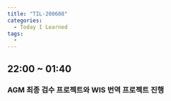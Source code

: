```yaml
---
title: "TIL-200608"
categories:
  - Today I Learned
tags:
  - 
---
```


## 22:00 ~ 01:40
### AGM 최종 검수 프로젝트와 WIS 번역 프로젝트 진행
